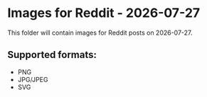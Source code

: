 # Images for Reddit - 2026-07-27

This folder will contain images for Reddit posts on 2026-07-27.

## Supported formats:
- PNG
- JPG/JPEG
- SVG
